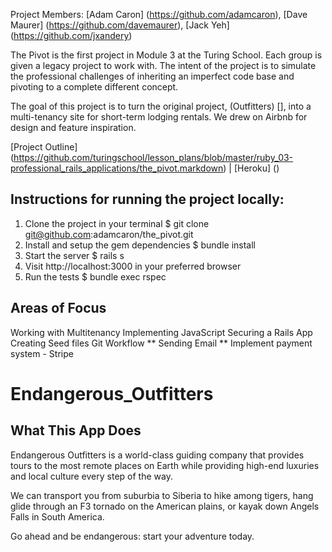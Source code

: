 Project Members: [Adam Caron] (https://github.com/adamcaron), [Dave Maurer] (https://github.com/davemaurer), [Jack Yeh] (https://github.com/jxandery)

The Pivot is the first project in Module 3 at the Turing School. Each group is given a legacy project to work with. The intent of the project is to simulate the professional challenges of inheriting an imperfect code base and pivoting to a complete different concept.

The goal of this project is to turn the original project, (Outfitters) [], into a multi-tenancy site for short-term lodging rentals. We drew on Airbnb for design and feature inspiration.

[Project Outline] (https://github.com/turingschool/lesson_plans/blob/master/ruby_03-professional_rails_applications/the_pivot.markdown) | [Heroku] ()

## Instructions for running the project locally:
1. Clone the project in your terminal
  $ git clone git@github.com:adamcaron/the_pivot.git
2. Install and setup the gem dependencies
  $ bundle install
3. Start the server
  $ rails s
4. Visit http://localhost:3000 in your preferred browser
5. Run the tests
  $ bundle exec rspec

## Areas of Focus

Working with Multitenancy
Implementing JavaScript
Securing a Rails App
Creating Seed files
Git Workflow
** Sending Email
** Implement payment system - Stripe

# Endangerous_Outfitters

## What This App Does

Endangerous Outfitters is a world-class guiding company that provides tours to the most remote places on Earth while providing high-end luxuries and local culture every step of the way.

We can transport you from suburbia to Siberia to hike among tigers, hang glide through an F3 tornado on the American plains, or kayak down Angels Falls in South America.

Go ahead and be endangerous: start your adventure today.

